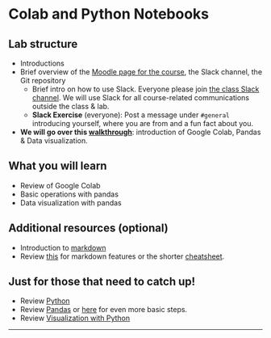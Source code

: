 # Colab and Python Notebooks

## Lab structure

- Introductions
- Brief overview of the [Moodle page for the course](https://moodle.unil.ch/course/view.php?id=34038), the Slack channel, the Git repository
  - Brief intro on how to use Slack. Everyone please join [the class Slack channel](https://join.slack.com/t/dsml-unil-2025/shared_invite/zt-3ddpjol6u-FaK3cC3LX9xylgxwrriqcg). We will use Slack for all course-related communications outside the class & lab.
  - **Slack Exercise** (everyone): Post a message under `#general` introducing yourself, where you are from and a fun fact about you.
- **We will go over this [walkthrough](https://colab.research.google.com/github/michalis0/DataScience_and_MachineLearning/blob/master/Labs/01-review-pandas/Week_1.ipynb)**: introduction of Google Colab, Pandas & Data visualization.

## What you will learn 
- Review of Google Colab
- Basic operations with pandas
- Data visualization with pandas 

## Additional resources (optional)
- Introduction to [markdown](https://colab.research.google.com/notebooks/markdown_guide.ipynb)
- Review [this](https://www.markdownguide.org/basic-syntax/) for markdown features or the shorter [cheatsheet](https://github.com/adam-p/markdown-here/wiki/Markdown-Cheatsheet).

    
## Just for those that need to catch up!
 - Review [Python](https://www.kaggle.com/learn/python)
 - Review [Pandas](https://www.kaggle.com/learn/pandas) or [here](https://github.com/michalis0/Business-Intelligence-and-Analytics/tree/master/labs/03%20-%20Pandas%20and%20Python) for even more basic steps.
 - Review [Visualization with Python](https://www.kaggle.com/learn/data-visualization)



---
